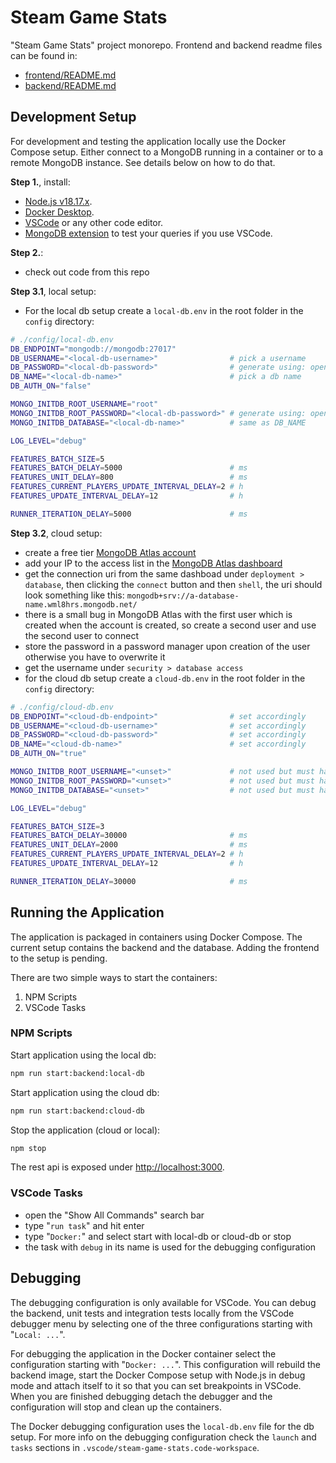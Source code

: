# Steam Game Stats

"Steam Game Stats" project monorepo. Frontend and backend readme files can be found in:

- [frontend/README.md](frontend/README.md)
- [backend/README.md](backend/README.md)

## Development Setup

For development and testing the application locally use the Docker Compose setup. Either connect to a MongoDB running in a container or to a remote MongoDB instance. See details below on how to do that.

**Step 1.**, install:

- [Node.js v18.17.x](https://nodejs.org/download/release/v18.17.1/).
- [Docker Desktop](https://www.docker.com/products/docker-desktop/).
- [VSCode](https://code.visualstudio.com/) or any other code editor.
- [MongoDB extension](https://www.mongodb.com/products/vs-code) to test your queries if you use VSCode.

**Step 2.**:

- check out code from this repo

**Step 3.1**, local setup:

- For the local db setup create a `local-db.env` in the root folder in the `config` directory:

```bash
# ./config/local-db.env
DB_ENDPOINT="mongodb://mongodb:27017"
DB_USERNAME="<local-db-username>"                # pick a username
DB_PASSWORD="<local-db-password>"                # generate using: openssl rand -base64 16
DB_NAME="<local-db-name>"                        # pick a db name
DB_AUTH_ON="false"

MONGO_INITDB_ROOT_USERNAME="root"
MONGO_INITDB_ROOT_PASSWORD="<local-db-password>" # generate using: openssl rand -base64 16
MONGO_INITDB_DATABASE="<local-db-name>"          # same as DB_NAME

LOG_LEVEL="debug"

FEATURES_BATCH_SIZE=5
FEATURES_BATCH_DELAY=5000                        # ms
FEATURES_UNIT_DELAY=800                          # ms
FEATURES_CURRENT_PLAYERS_UPDATE_INTERVAL_DELAY=2 # h
FEATURES_UPDATE_INTERVAL_DELAY=12                # h

RUNNER_ITERATION_DELAY=5000                      # ms
```

**Step 3.2**, cloud setup:

- create a free tier [MongoDB Atlas account](https://www.mongodb.com/cloud/atlas/register)
- add your IP to the access list in the [MongoDB Atlas dashboard](https://cloud.mongodb.com)
- get the connection uri from the same dashboad under `deployment > database`, then clicking the `connect` button and then `shell`, the uri should look something like this: `mongodb+srv://a-database-name.wml8hrs.mongodb.net/`
- there is a small bug in MongoDB Atlas with the first user which is created when the account is created, so create a second user and use the second user to connect
- store the password in a password manager upon creation of the user otherwise you have to overwrite it
- get the username under `security > database access`
- for the cloud db setup create a `cloud-db.env` in the root folder in the `config` directory:

```bash
# ./config/cloud-db.env
DB_ENDPOINT="<cloud-db-endpoint>"                # set accordingly
DB_USERNAME="<cloud-db-username>"                # set accordingly
DB_PASSWORD="<cloud-db-password>"                # set accordingly
DB_NAME="<cloud-db-name>"                        # set accordingly
DB_AUTH_ON="true"

MONGO_INITDB_ROOT_USERNAME="<unset>"             # not used but must have a value in cloud setup
MONGO_INITDB_ROOT_PASSWORD="<unset>"             # not used but must have a value in cloud setup
MONGO_INITDB_DATABASE="<unset>"                  # not used but must have a value in cloud setup

LOG_LEVEL="debug"

FEATURES_BATCH_SIZE=3
FEATURES_BATCH_DELAY=30000                       # ms
FEATURES_UNIT_DELAY=2000                         # ms
FEATURES_CURRENT_PLAYERS_UPDATE_INTERVAL_DELAY=2 # h
FEATURES_UPDATE_INTERVAL_DELAY=12                # h

RUNNER_ITERATION_DELAY=30000                     # ms
```

## Running the Application

The application is packaged in containers using Docker Compose. The current setup contains the backend and the database. Adding the frontend to the setup is pending.

There are two simple ways to start the containers:

1. NPM Scripts
1. VSCode Tasks

### NPM Scripts

Start application using the local db:

```bash
npm run start:backend:local-db
```

Start application using the cloud db:

```bash
npm run start:backend:cloud-db
```

Stop the application (cloud or local):

```bash
npm stop
```

The rest api is exposed under [http://localhost:3000](http://localhost:3000).

### VSCode Tasks

- open the "Show All Commands" search bar
- type "`run task`" and hit enter
- type "`Docker:`" and select start with local-db or cloud-db or stop
- the task with `debug` in its name is used for the debugging configuration

## Debugging

The debugging configuration is only available for VSCode. You can debug the backend, unit tests and integration tests locally from the VSCode debugger menu by selecting one of the three configurations starting with "`Local: ...`".

For debugging the application in the Docker container select the configuration starting with "`Docker: ...`". This configuration will rebuild the backend image, start the Docker Compose setup with Node.js in debug mode and attach itself to it so that you can set breakpoints in VSCode. When you are finished debugging detach the debugger and the configuration will stop and clean up the containers.

The Docker debugging configuration uses the `local-db.env` file for the db setup. For more info on the debugging configuration check the `launch` and `tasks` sections in `.vscode/steam-game-stats.code-workspace`.
